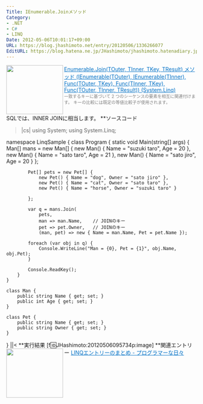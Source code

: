 ```yaml
---
Title: IEnumerable.Joinメソッド
Category:
- .NET
- C#
- LINQ
Date: 2012-05-06T10:01:17+09:00
URL: https://blog.jhashimoto.net/entry/20120506/1336266077
EditURL: https://blog.hatena.ne.jp/JHashimoto/jhashimoto.hatenadiary.jp/atom/entry/12921228815717256337
---
```


<a href="http://msdn.microsoft.com/ja-jp/library/bb534675.aspx" target="_blank"><img class="alignleft" align="left" border="0" src="http://capture.heartrails.com/150x130/shadow?http://msdn.microsoft.com/ja-jp/library/bb534675.aspx" alt="" width="150" height="130" /></a><a style="color:#0070C5;" href="http://msdn.microsoft.com/ja-jp/library/bb534675.aspx" target="_blank">Enumerable.Join(TOuter, TInner, TKey, TResult) メソッド (IEnumerable(TOuter), IEnumerable(TInner), Func(TOuter, TKey), Func(TInner, TKey), Func(TOuter, TInner, TResult)) (System.Linq)</a><a href="http://b.hatena.ne.jp/entry/http://msdn.microsoft.com/ja-jp/library/bb534675.aspx" target="_blank"><img border="0" src="http://b.hatena.ne.jp/entry/image/http://msdn.microsoft.com/ja-jp/library/bb534675.aspx" alt="" /></a><br><span style="color: #808080;font-size: 80%;">一致するキーに基づいて 2 つのシーケンスの要素を相互に関連付けます。 キーの比較には既定の等値比較子が使用されます。</span><br style="clear:both;" />
SQLでは、INNER JOINに相当します。
**ソースコード
>|cs|
using System;
using System.Linq;

namespace LinqSample {
    class Program {
        static void Main(string[] args) {
            Man[] mans = new Man[] { 
                new Man() { Name = "suzuki taro", Age = 20 },
                new Man() { Name = "sato taro", Age = 21 },
                new Man() { Name = "sato jiro", Age = 20 }
            };

            Pet[] pets = new Pet[] {
                new Pet() { Name = "dog", Owner = "sato jiro" },
                new Pet() { Name = "cat", Owner = "sato taro" },
                new Pet() { Name = "horse", Owner = "suzuki taro" }

            };

            var q = mans.Join(
                pets, 
                man => man.Name,    // JOINのキー
                pet => pet.Owner,   // JOINのキー
                (man, pet) => new { Name = man.Name, Pet = pet.Name });

            foreach (var obj in q) {
                Console.WriteLine("Man = {0}, Pet = {1}", obj.Name, obj.Pet);
            }

            Console.ReadKey();
        }
    }

    class Man {
        public string Name { get; set; }
        public int Age { get; set; }
    }

    class Pet {
        public string Name { get; set; }
        public string Owner { get; set; }
    }
}
||<
**実行結果
[f:id:JHashimoto:20120506095734p:image]
**関連エントリー
<a href="http://d.hatena.ne.jp/JHashimoto/20120309/1331283458" target="_blank" rel="nofollow"><img class="alignleft" align="left" border="0" src="http://capture.heartrails.com/150x130/shadow?http://d.hatena.ne.jp/JHashimoto/20120309/1331283458" alt="" width="150" height="130" /></a><a style="color:#0070C5;" href="http://d.hatena.ne.jp/JHashimoto/20120309/1331283458" target="_blank" rel="nofollow">LINQエントリーのまとめ - プログラマーな日々</a><a href="http://b.hatena.ne.jp/entry/http://d.hatena.ne.jp/JHashimoto/20120309/1331283458" target="_blank"><img border="0" src="http://b.hatena.ne.jp/entry/image/http://d.hatena.ne.jp/JHashimoto/20120309/1331283458" alt="" /></a><br style="clear:both;" />
